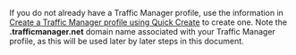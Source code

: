 If you do not already have a Traffic Manager profile, use the information in [Create a Traffic Manager profile using Quick Create](../traffic-manager/traffic-manager-manage-profiles.md) to create one. Note the **.trafficmanager.net** domain name associated with your Traffic Manager profile, as this will be used later by later steps in this document.
